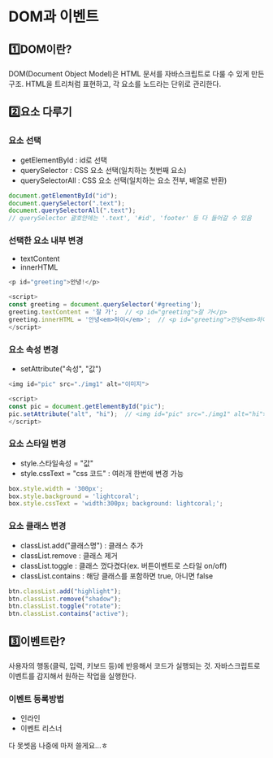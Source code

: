 # DOM과 이벤트

## 1️⃣DOM이란?
DOM(Document Object Model)은 HTML 문서를 자바스크립트로 다룰 수 있게 만든 구조. HTML을 트리처럼 표현하고, 각 요소를 노드라는 단위로 관리한다.

## 2️⃣요소 다루기

### 요소 선택
- getElementById : id로 선택
- querySelector : CSS 요소 선택(일치하는 첫번째 요소)
- querySelectorAll : CSS 요소 선택(일치하는 요소 전부, 배열로 반환)
```javascript
document.getElementById("id"); 
document.querySelector(".text");
document.querySelectorAll(".text"); 
// querySelector 괄호안에는 '.text', '#id', 'footer' 등 다 들어갈 수 있음
```

### 선택한 요소 내부 변경
- textContent 
- innerHTML
```javascript
<p id="greeting">안녕!</p>

<script>
const greeting = document.querySelector('#greeting');
greeting.textContent = '잘 가';  // <p id="greeting">잘 가</p>
greeting.innerHTML = '안녕<em>하이</em>';  // <p id="greeting">안녕<em>하이</em></p>
</script>
```

### 요소 속성 변경
- setAttribute("속성", "값")
```javascript
<img id="pic" src="./img1" alt="이미지">

<script>
const pic = document.getElementById("pic");
pic.setAttribute("alt", "hi");  // <img id="pic" src="./img1" alt="hi">
</script>
```

### 요소 스타일 변경
- style.스타일속성 = "값" 
- style.cssText = "css 코드" : 여러개 한번에 변경 가능
```javascript
box.style.width = '300px';
box.style.background = 'lightcoral';
box.style.cssText = 'width:300px; background: lightcoral;';
```

### 요소 클래스 변경
- classList.add("클래스명") : 클래스 추가
- classList.remove : 클래스 제거
- classList.toggle : 클래스 껐다켰다(ex. 버튼이벤트로 스타일 on/off)
- classList.contains : 해당 클래스를 포함하면 true, 아니면 false
```javascript
btn.classList.add("highlight");
btn.classList.remove("shadow");
btn.classList.toggle("rotate");
btn.classList.contains("active");
```

## 3️⃣이벤트란?
사용자의 행동(클릭, 입력, 키보드 등)에 반응해서 코드가 실행되는 것. 자바스크립트로 이벤트를 감지해서 원하는 작업을 실행한다.

### 이벤트 등록방법
- 인라인
- 이벤트 리스너 


다 못썻음
나중에 마저 쓸게요...ㅎ





